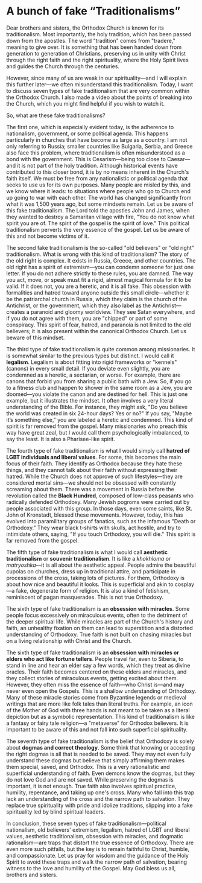 # A bunch of fake “Traditionalisms”

Dear brothers and sisters, the Orthodox Church is known for its traditionalism. Most importantly, the holy tradition, which has been passed down from the apostles. The word "tradition" comes from "tradere," meaning to give over. It is something that has been handed down from generation to generation of Christians, preserving us in unity with Christ through the right faith and the right spirituality, where the Holy Spirit lives and guides the Church through the centuries.

However, since many of us are weak in our spirituality—and I will explain this further later—we often misunderstand this traditionalism. Today, I want to discuss seven types of fake traditionalism that are very common within the Orthodox Church. I also made a video about the points of breaking into the Church, which you might find helpful if you wish to watch it.

So, what are these fake traditionalisms?

The first one, which is especially evident today, is the adherence to nationalism, government, or some political agenda. This happens particularly in churches that have become as large as a country. I am not only referring to Russia; smaller countries like Bulgaria, Serbia, and Greece also face this problem, where traditionalism is often misunderstood as a bond with the government. This is Cesarism—being too close to Caesar—and it is not part of the holy tradition. Although historical events have contributed to this closer bond, it is by no means inherent in the Church's faith itself. We must be free from any nationalistic or political agenda that seeks to use us for its own purposes. Many people are misled by this, and we know where it leads: to situations where people who go to Church end up going to war with each other. The world has changed significantly from what it was 1,500 years ago, but some mindsets remain. Let us be aware of this fake traditionalism. The Lord told the apostles John and James, when they wanted to destroy a Samaritan village with fire, "You do not know what spirit you are of. The spirit of the gospel is the spirit of love." This political traditionalism perverts the very essence of the gospel. Let us be aware of this and not become victims of it.

The second fake traditionalism is the so-called "old believers" or "old right" traditionalism. What is wrong with this kind of traditionalism? The story of the old right is complex. It exists in Russia, Greece, and other countries. The old right has a spirit of extremism—you can condemn someone for just one letter. If you do not adhere strictly to these rules, you are damned. The way you act, move, or speak must fit a rigid, almost magical formula for it to be valid. If it does not, you are a heretic, and it is all fake. This obsession with formalities and hatred toward anyone outside this small circle—whether it be the patriarchal church in Russia, which they claim is the church of the Antichrist, or the government, which they also label as the Antichrist—creates a paranoid and gloomy worldview. They see Satan everywhere, and if you do not agree with them, you are "chipped" or part of some conspiracy. This spirit of fear, hatred, and paranoia is not limited to the old believers; it is also present within the canonical Orthodox Church. Let us beware of this mindset.

The third type of fake traditionalism is quite common among missionaries. It is somewhat similar to the previous types but distinct. I would call it **legalism**. Legalism is about fitting into rigid frameworks or "kennels" (canons) in every small detail. If you deviate even slightly, you are condemned as a heretic, a sectarian, or worse. For example, there are canons that forbid you from sharing a public bath with a Jew. So, if you go to a fitness club and happen to shower in the same room as a Jew, you are doomed—you violate the canon and are destined for hell. This is just one example, but it illustrates the mindset. It often involves a very literal understanding of the Bible. For instance, they might ask, "Do you believe the world was created in six 24-hour days? Yes or no?" If you say, "Maybe it’s something else," you are labeled a heretic and condemned. This kind of spirit is far removed from the gospel. Many missionaries who preach this way have great zeal, but I would call them psychologically imbalanced, to say the least. It is also a Pharisee-like spirit.

The fourth type of fake traditionalism is what I would simply call **hatred of LGBT individuals and liberal values**. For some, this becomes the main focus of their faith. They identify as Orthodox because they hate these things, and they cannot talk about their faith without expressing their hatred. While the Church does not approve of such lifestyles—they are considered mortal sins—we should not be obsessed with constantly screaming about them. There was a movement in Russia before the revolution called the **Black Hundred**, composed of low-class peasants who radically defended Orthodoxy. Many Jewish pogroms were carried out by people associated with this group. In those days, even some saints, like St. John of Kronstadt, blessed these movements. However, today, this has evolved into paramilitary groups of fanatics, such as the infamous "Death or Orthodoxy." They wear black t-shirts with skulls, act hostile, and try to intimidate others, saying, "If you touch Orthodoxy, you will die." This spirit is far removed from the gospel.

The fifth type of fake traditionalism is what I would call **aesthetic traditionalism** or **souvenir traditionalism**. It is like a *khokhloma* or *matryoshka*—it is all about the aesthetic appeal. People admire the beautiful cupolas on churches, dress up in traditional attire, and participate in processions of the cross, taking lots of pictures. For them, Orthodoxy is about how nice and beautiful it looks. This is superficial and akin to cosplay—a fake, degenerate form of religion. It is also a kind of fetishism, reminiscent of pagan masquerades. This is not true Orthodoxy.

The sixth type of fake traditionalism is an **obsession with miracles**. Some people focus excessively on miraculous events, often to the detriment of the deeper spiritual life. While miracles are part of the Church's history and faith, an unhealthy fixation on them can lead to superstition and a distorted understanding of Orthodoxy. True faith is not built on chasing miracles but on a living relationship with Christ and the Church.

The sixth type of fake traditionalism is an **obsession with miracles or elders who act like fortune tellers**. People travel far, even to Siberia, to stand in line and hear an elder say a few words, which they treat as divine oracles. Their faith becomes centered on these elders and miracles, and they collect stories of miraculous events, getting excited about them. However, they often miss the essence of faith—who Christ is—and may never even open the Gospels. This is a shallow understanding of Orthodoxy. Many of these miracle stories come from Byzantine legends or medieval writings that are more like folk tales than literal truths. For example, an icon of the Mother of God with three hands is not meant to be taken as a literal depiction but as a symbolic representation. This kind of traditionalism is like a fantasy or fairy tale religion—a "metaverse" for Orthodox believers. It is important to be aware of this and not fall into such superficial spirituality.

The seventh type of fake traditionalism is the belief that Orthodoxy is solely about **dogmas and correct theology**. Some think that knowing or accepting the right dogmas is all that is needed to be saved. They may not even fully understand these dogmas but believe that simply affirming them makes them special, saved, and Orthodox. This is a very rationalistic and superficial understanding of faith. Even demons know the dogmas, but they do not love God and are not saved. While preserving the dogmas is important, it is not enough. True faith also involves spiritual practice, humility, repentance, and taking up one's cross. Many who fall into this trap lack an understanding of the cross and the narrow path to salvation. They replace true spirituality with pride and idolize traditions, slipping into a fake spirituality led by blind spiritual leaders.

In conclusion, these seven types of fake traditionalism—political nationalism, old believers' extremism, legalism, hatred of LGBT and liberal values, aesthetic traditionalism, obsession with miracles, and dogmatic rationalism—are traps that distort the true essence of Orthodoxy. There are even more such pitfalls, but the key is to remain faithful to Christ, humble, and compassionate. Let us pray for wisdom and the guidance of the Holy Spirit to avoid these traps and walk the narrow path of salvation, bearing witness to the love and humility of the Gospel. May God bless us all, brothers and sisters.

